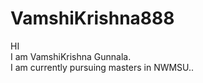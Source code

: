 # VamshiKrishna888
HI <BR>
I am VamshiKrishna Gunnala.<BR>
I am currently pursuing masters in NWMSU..

